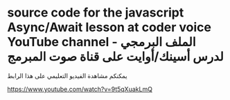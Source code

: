 # source code for the javascript Async/Await lesson at coder voice YouTube channel - الملف البرمجي لدرس أسينك/أوايت على قناة صوت المبرمج 

يمكنكم مشاهدة الفيديو التعليمي على هذا الرابط

https://www.youtube.com/watch?v=9t5qXuakLmQ
